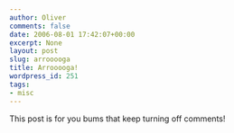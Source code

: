 ```yaml
---
author: Oliver
comments: false
date: 2006-08-01 17:42:07+00:00
excerpt: None
layout: post
slug: arrooooga
title: Arrooooga!
wordpress_id: 251
tags:
- misc
---
```


This post is for you bums that keep turning off comments!